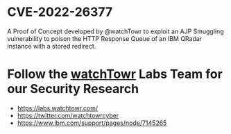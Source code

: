 # CVE-2022-26377

A Proof of Concept developed by @watchTowr to exploit an AJP Smuggling vulnerability to poison the HTTP Response Queue of an IBM QRadar instance with a stored redirect.

# Follow the [watchTowr](http://watchTowr.com) Labs Team for our Security Research

- https://labs.watchtowr.com/
- https://twitter.com/watchtowrcyber
- https://www.ibm.com/support/pages/node/7145265
